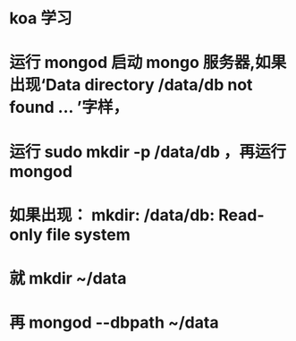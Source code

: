 # koa 学习

# 运行 mongod 启动 mongo 服务器,如果出现‘Data directory /data/db not found ... ’字样，

# 运行 sudo mkdir -p /data/db ，再运行 mongod

# 如果出现： mkdir: /data/db: Read-only file system

# 就 mkdir ~/data

# 再 mongod --dbpath ~/data

